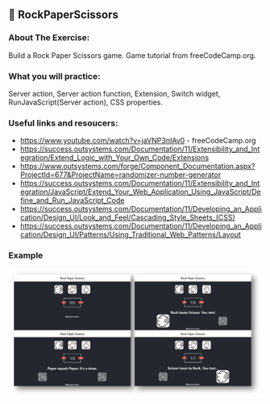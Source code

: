## :ledger: RockPaperScissors

### About The Exercise:

Build a Rock Paper Scissors game. Game tutorial from freeCodeCamp.org. 

### What you will practice:

Server action, Server action function, Extension, Switch widget, RunJavaScript(Server action), CSS properties.

### Useful links and resoucers:

- https://www.youtube.com/watch?v=jaVNP3nIAv0 - freeCodeCamp.org
- https://success.outsystems.com/Documentation/11/Extensibility_and_Integration/Extend_Logic_with_Your_Own_Code/Extensions
- https://www.outsystems.com/forge/Component_Documentation.aspx?ProjectId=677&ProjectName=randomizer-number-generator
- https://success.outsystems.com/Documentation/11/Extensibility_and_Integration/JavaScript/Extend_Your_Web_Application_Using_JavaScript/Define_and_Run_JavaScript_Code
- https://success.outsystems.com/Documentation/11/Developing_an_Application/Design_UI/Look_and_Feel/Cascading_Style_Sheets_(CSS)
- https://success.outsystems.com/Documentation/11/Developing_an_Application/Design_UI/Patterns/Using_Traditional_Web_Patterns/Layout

### Example
![OutSystems Image](./Samples/rockPaperScissors.png)
